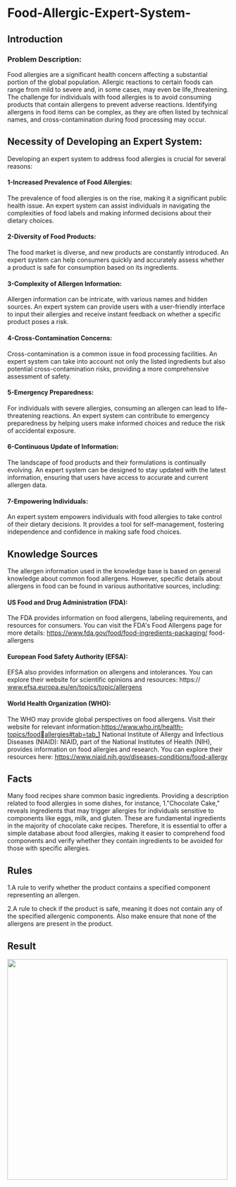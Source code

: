 # Food-Allergic-Expert-System-
## Introduction
### Problem Description:
Food allergies are a significant health concern affecting a substantial 
portion of the global population. Allergic reactions to certain foods can 
range from mild to severe and, in some cases, may even be life_threatening.
The challenge for individuals with food allergies is to avoid 
consuming products that contain allergens to prevent adverse reactions. 
Identifying allergens in food items can be complex, as they are often listed 
by technical names, and cross-contamination during food processing may occur.

## Necessity of Developing an Expert System:
Developing an expert system to address food allergies is crucial for several reasons:

#### 1-Increased Prevalence of Food Allergies:
The prevalence of food allergies is on the rise, making it a significant 
public health issue. An expert system can assist individuals in navigating 
the complexities of food labels and making informed decisions about their 
dietary choices.
#### 2-Diversity of Food Products:
The food market is diverse, and new products are constantly introduced. 
An expert system can help consumers quickly and accurately assess 
whether a product is safe for consumption based on its ingredients.
#### 3-Complexity of Allergen Information:
Allergen information can be intricate, with various names and hidden 
sources. An expert system can provide users with a user-friendly interface 
to input their allergies and receive instant feedback on whether a specific 
product poses a risk.
#### 4-Cross-Contamination Concerns:
Cross-contamination is a common issue in food processing facilities. An 
expert system can take into account not only the listed ingredients but 
also potential cross-contamination
 risks, providing a more comprehensive assessment of safety.
#### 5-Emergency Preparedness:
For individuals with severe allergies, consuming an allergen can lead to 
life-threatening reactions. An expert system can contribute to emergency 
preparedness by helping users make informed choices and reduce the risk 
of accidental exposure.
#### 6-Continuous Update of Information:
The landscape of food products and their formulations is continually 
evolving. An expert system can be designed to stay updated with the 
latest information, ensuring that users have access to accurate and current 
allergen data.
#### 7-Empowering Individuals:
An expert system empowers individuals with food allergies to take control 
of their dietary decisions. It provides a tool for self-management, fostering 
independence and confidence in making safe food choices.
## Knowledge Sources
The allergen information used in the knowledge base is based on general 
knowledge about common food allergens. However, specific details about 
allergens in food can be found in various authoritative sources, including:
#### US Food and Drug Administration (FDA):
The FDA provides information on food allergens, labeling requirements, 
and resources for consumers. You can visit the FDA's Food Allergens page 
for more details: https://www.fda.gov/food/food-ingredients-packaging/
food-allergens
#### European Food Safety Authority (EFSA):
EFSA also provides information on allergens and intolerances. You can 
explore their website for scientific opinions and resources: https://
www.efsa.europa.eu/en/topics/topic/allergens
#### World Health Organization (WHO):
The WHO may provide global perspectives on food allergens. Visit their 
website for relevant information:https://www.who.int/health-topics/foodallergies#tab=tab_1
National Institute of Allergy and Infectious Diseases (NIAID):
NIAID, part of the National Institutes of Health (NIH), provides information 
on food allergies and research. You can explore their resources here: 
https://www.niaid.nih.gov/diseases-conditions/food-allergy
 
## Facts
Many food recipes share common basic ingredients. Providing a 
description related to food allergies in some dishes, for instance, 
1."Chocolate Cake," reveals ingredients that may trigger allergies for 
individuals sensitive to components like eggs, milk, and gluten. These are 
fundamental ingredients in the majority of chocolate cake recipes. 
Therefore, it is essential to offer a simple database about food allergies, 
making it easier to comprehend food components and verify whether they 
contain ingredients to be avoided for those with specific allergies.
## Rules
1.A rule to verify whether the product contains a specified component representing an allergen.

2.A rule to check if the product is safe, meaning it does not contain any of 
the specified allergenic components. Also make ensure that none
 of the allergens are present in the product.

 ## Result
 <img src="https://github.com/maysoon-1/Food-Allergic-Expert-System-/assets/107502613/b32c81c0-1aff-43a4-9c33-119f26457b4c" width="500">

